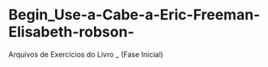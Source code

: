 # Begin_Use-a-Cabe-a-Eric-Freeman-Elisabeth-robson-
Arquivos de Exercícios do Livro _ (Fase Inicial)
